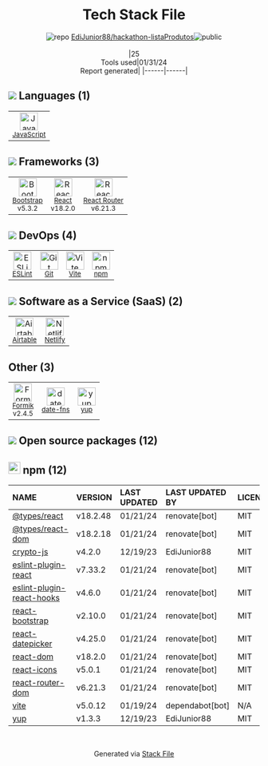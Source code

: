 <!--
&lt;--- Readme.md Snippet without images Start ---&gt;
## Tech Stack
EdiJunior88/hackathon-listaProdutos is built on the following main stack:

- [React](https://reactjs.org/) – Javascript UI Libraries
- [Bootstrap](http://getbootstrap.com/) – Front-End Frameworks
- [JavaScript](https://developer.mozilla.org/en-US/docs/Web/JavaScript) – Languages
- [Airtable](https://airtable.com) – Spreadsheets as a Backend
- [Netlify](https://www.netlify.com/) – Static Web Hosting
- [ESLint](http://eslint.org/) – Code Review
- [React Router](https://github.com/rackt/react-router) – JavaScript Framework Components
- [Formik](https://jaredpalmer.com/formik/) – Web Forms
- [date-fns](https://date-fns.org/) – Javascript Utilities & Libraries
- [Vite](https://vitejs.dev/) – JS Build Tools / JS Task Runners

Full tech stack [here](/techstack.md)

&lt;--- Readme.md Snippet without images End ---&gt;

&lt;--- Readme.md Snippet with images Start ---&gt;
## Tech Stack
EdiJunior88/hackathon-listaProdutos is built on the following main stack:

- <img width='25' height='25' src='https://img.stackshare.io/service/1020/OYIaJ1KK.png' alt='React'/> [React](https://reactjs.org/) – Javascript UI Libraries
- <img width='25' height='25' src='https://img.stackshare.io/service/1101/C9QJ7V3X.png' alt='Bootstrap'/> [Bootstrap](http://getbootstrap.com/) – Front-End Frameworks
- <img width='25' height='25' src='https://img.stackshare.io/service/1209/javascript.jpeg' alt='JavaScript'/> [JavaScript](https://developer.mozilla.org/en-US/docs/Web/JavaScript) – Languages
- <img width='25' height='25' src='https://img.stackshare.io/service/1512/logo.png' alt='Airtable'/> [Airtable](https://airtable.com) – Spreadsheets as a Backend
- <img width='25' height='25' src='https://img.stackshare.io/service/2748/default_5dfbb146cf22182bca88c7d07f2515a5888fc12a.jpg' alt='Netlify'/> [Netlify](https://www.netlify.com/) – Static Web Hosting
- <img width='25' height='25' src='https://img.stackshare.io/service/3337/Q4L7Jncy.jpg' alt='ESLint'/> [ESLint](http://eslint.org/) – Code Review
- <img width='25' height='25' src='https://img.stackshare.io/service/3350/8261421.png' alt='React Router'/> [React Router](https://github.com/rackt/react-router) – JavaScript Framework Components
- <img width='25' height='25' src='https://img.stackshare.io/service/8846/preview.png' alt='Formik'/> [Formik](https://jaredpalmer.com/formik/) – Web Forms
- <img width='25' height='25' src='https://img.stackshare.io/service/10865/default_5551fb8853689f607a2bc0d5a09355d5a3d52bf0.png' alt='date-fns'/> [date-fns](https://date-fns.org/) – Javascript Utilities & Libraries
- <img width='25' height='25' src='https://img.stackshare.io/service/21547/default_1aeac791cde11ff66cc0b20dcc6144eeb185c905.png' alt='Vite'/> [Vite](https://vitejs.dev/) – JS Build Tools / JS Task Runners

Full tech stack [here](/techstack.md)

&lt;--- Readme.md Snippet with images End ---&gt;
-->
<div align="center">

# Tech Stack File

![](https://img.stackshare.io/repo.svg "repo") [EdiJunior88/hackathon-listaProdutos](https://github.com/EdiJunior88/hackathon-listaProdutos)![](https://img.stackshare.io/public_badge.svg "public")
<br/><br/>
|25<br/>Tools used|01/31/24 <br/>Report generated|
|------|------|

</div>

## <img src='https://img.stackshare.io/languages.svg'/> Languages (1)

<table><tr>
  <td align='center'>
  <img width='36' height='36' src='https://img.stackshare.io/service/1209/javascript.jpeg' alt='JavaScript'>
  <br>
  <sub><a href="https://developer.mozilla.org/en-US/docs/Web/JavaScript">JavaScript</a></sub>
  <br>
  <sub></sub>
</td>

</tr>
</table>

## <img src='https://img.stackshare.io/frameworks.svg'/> Frameworks (3)

<table><tr>
  <td align='center'>
  <img width='36' height='36' src='https://img.stackshare.io/service/1101/C9QJ7V3X.png' alt='Bootstrap'>
  <br>
  <sub><a href="http://getbootstrap.com/">Bootstrap</a></sub>
  <br>
  <sub>v5.3.2</sub>
</td>

<td align='center'>
  <img width='36' height='36' src='https://img.stackshare.io/service/1020/OYIaJ1KK.png' alt='React'>
  <br>
  <sub><a href="https://reactjs.org/">React</a></sub>
  <br>
  <sub>v18.2.0</sub>
</td>

<td align='center'>
  <img width='36' height='36' src='https://img.stackshare.io/service/3350/8261421.png' alt='React Router'>
  <br>
  <sub><a href="https://github.com/rackt/react-router">React Router</a></sub>
  <br>
  <sub>v6.21.3</sub>
</td>

</tr>
</table>

## <img src='https://img.stackshare.io/devops.svg'/> DevOps (4)

<table><tr>
  <td align='center'>
  <img width='36' height='36' src='https://img.stackshare.io/service/3337/Q4L7Jncy.jpg' alt='ESLint'>
  <br>
  <sub><a href="http://eslint.org/">ESLint</a></sub>
  <br>
  <sub></sub>
</td>

<td align='center'>
  <img width='36' height='36' src='https://img.stackshare.io/service/1046/git.png' alt='Git'>
  <br>
  <sub><a href="http://git-scm.com/">Git</a></sub>
  <br>
  <sub></sub>
</td>

<td align='center'>
  <img width='36' height='36' src='https://img.stackshare.io/service/21547/default_1aeac791cde11ff66cc0b20dcc6144eeb185c905.png' alt='Vite'>
  <br>
  <sub><a href="https://vitejs.dev/">Vite</a></sub>
  <br>
  <sub></sub>
</td>

<td align='center'>
  <img width='36' height='36' src='https://img.stackshare.io/service/1120/lejvzrnlpb308aftn31u.png' alt='npm'>
  <br>
  <sub><a href="https://www.npmjs.com/">npm</a></sub>
  <br>
  <sub></sub>
</td>

</tr>
</table>

## <img src='https://img.stackshare.io/saas.svg'/> Software as a Service (SaaS) (2)

<table><tr>
  <td align='center'>
  <img width='36' height='36' src='https://img.stackshare.io/service/1512/logo.png' alt='Airtable'>
  <br>
  <sub><a href="https://airtable.com">Airtable</a></sub>
  <br>
  <sub></sub>
</td>

<td align='center'>
  <img width='36' height='36' src='https://img.stackshare.io/service/2748/default_5dfbb146cf22182bca88c7d07f2515a5888fc12a.jpg' alt='Netlify'>
  <br>
  <sub><a href="https://www.netlify.com/">Netlify</a></sub>
  <br>
  <sub></sub>
</td>

</tr>
</table>

## Other (3)

<table><tr>
  <td align='center'>
  <img width='36' height='36' src='https://img.stackshare.io/service/8846/preview.png' alt='Formik'>
  <br>
  <sub><a href="https://jaredpalmer.com/formik/">Formik</a></sub>
  <br>
  <sub>v2.4.5</sub>
</td>

<td align='center'>
  <img width='36' height='36' src='https://img.stackshare.io/service/10865/default_5551fb8853689f607a2bc0d5a09355d5a3d52bf0.png' alt='date-fns'>
  <br>
  <sub><a href="https://date-fns.org/">date-fns</a></sub>
  <br>
  <sub></sub>
</td>

<td align='center'>
  <img width='36' height='36' src='https://img.stackshare.io/service/10756/339286.png' alt='yup'>
  <br>
  <sub><a href="https://github.com/jquense/yup">yup</a></sub>
  <br>
  <sub></sub>
</td>

</tr>
</table>

## <img src='https://img.stackshare.io/group.svg' /> Open source packages (12)</h2>

## <img width='24' height='24' src='https://img.stackshare.io/service/1120/lejvzrnlpb308aftn31u.png'/> npm (12)

| NAME                                                                         | VERSION  | LAST UPDATED | LAST UPDATED BY | LICENSE | VULNERABILITIES |
| :--------------------------------------------------------------------------- | :------- | :----------- | :-------------- | :------ | :-------------- |
| [@types/react](https://www.npmjs.com/@types/react)                           | v18.2.48 | 01/21/24     | renovate[bot]   | MIT     | N/A             |
| [@types/react-dom](https://www.npmjs.com/@types/react-dom)                   | v18.2.18 | 01/21/24     | renovate[bot]   | MIT     | N/A             |
| [crypto-js](https://www.npmjs.com/crypto-js)                                 | v4.2.0   | 12/19/23     | EdiJunior88     | MIT     | N/A             |
| [eslint-plugin-react](https://www.npmjs.com/eslint-plugin-react)             | v7.33.2  | 01/21/24     | renovate[bot]   | MIT     | N/A             |
| [eslint-plugin-react-hooks](https://www.npmjs.com/eslint-plugin-react-hooks) | v4.6.0   | 01/21/24     | renovate[bot]   | MIT     | N/A             |
| [react-bootstrap](https://www.npmjs.com/react-bootstrap)                     | v2.10.0  | 01/21/24     | renovate[bot]   | MIT     | N/A             |
| [react-datepicker](https://www.npmjs.com/react-datepicker)                   | v4.25.0  | 01/21/24     | renovate[bot]   | MIT     | N/A             |
| [react-dom](https://www.npmjs.com/react-dom)                                 | v18.2.0  | 01/21/24     | renovate[bot]   | MIT     | N/A             |
| [react-icons](https://www.npmjs.com/react-icons)                             | v5.0.1   | 01/21/24     | renovate[bot]   | MIT     | N/A             |
| [react-router-dom](https://www.npmjs.com/react-router-dom)                   | v6.21.3  | 01/21/24     | renovate[bot]   | MIT     | N/A             |
| [vite](https://www.npmjs.com/vite)                                           | v5.0.12  | 01/19/24     | dependabot[bot] | N/A     | N/A             |
| [yup](https://www.npmjs.com/yup)                                             | v1.3.3   | 12/19/23     | EdiJunior88     | MIT     | N/A             |

<br/>
<div align='center'>

Generated via [Stack File](https://github.com/marketplace/stack-file)
